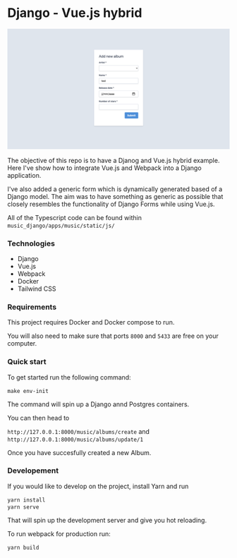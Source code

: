 # Django - Vue.js hybrid

![Screenshot](/screenshot.png?raw=true "Screenshot")

The objective of this repo is to have a Djanog and Vue.js hybrid example. 
Here I've show how to integrate Vue.js and Webpack into a Django application. 

I've also added a generic form which is dynamically generated based of a Django model. 
The aim was to have something as generic as possible that closely 
resembles the functionality of Django Forms while using Vue.js.


All of the Typescript code can be found within `music_django/apps/music/static/js/`

### Technologies
- Django
- Vue.js
- Webpack
- Docker
- Tailwind CSS

### Requirements
This project requires Docker and Docker compose to run.

You will also need to make sure that ports `8000` and `5433` are free on your computer.

### Quick start
To get started run the following command:
```
make env-init
```

The command will spin up a Django annd Postgres containers.

You can then head to 

`http://127.0.0.1:8000/music/albums/create` and 
`http://127.0.0.1:8000/music/albums/update/1`

Once you have succesfully created a new Album. 

### Developement
If you would like to develop on the project, install Yarn and run 
```
yarn install
yarn serve
```

That will spin up the development server and give you hot reloading.

To run webpack for production run:
```
yarn build
```
